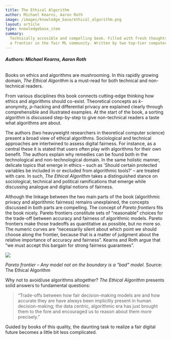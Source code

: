 ```yaml
---
title: The Ethical Algorithm
author: Michael Kearns, Aaron Roth
image: /images/knowledge_base/ethical_algorithm.png
layout: article
type: knowledgebase_item
summary:
  Technically accesible and compelling book. Filled with fresh thoughts from
  a frontier in the fair ML community. Written by two top-tier computer scientists.
---
```


###### **Authors: Michael Kearns, Aaron Roth**

Books on ethics and algorithms are mushrooming. In this rapidly growing domain, _The Ethical Algorithm_ is a must-read for both technical and non-technical readers.

From various disciplines this book connects cutting-edge thinking how ethics and algorithms should co-exist. Theoretical concepts as _k_-anonymity, _p_-hacking and differential privacy are explained clearly through comprehensible and illustrated examples. At the start of the book, a sorting algorithm is discussed step-by-step to give non-technical readers a taste what algorithms are about.

The authors (two heavyweight researchers in theoretical computer science) present a broad view of ethical algorithms. Sociological and technical approaches are intertwined to assess digital fairness. For instance, as a central these it is stated that users often play with algorithms for their own benefit. The authors explain why remedies can be found both in the technological and non-technological domain. In the same holistic manner, delicate topics that emerge in ethics – such as 'Should certain protected variables be included in or excluded from algorithmic tools?’ – are treated with care. In such, _The Ethical Algorithm_ takes a distinguished stance on sociological, technical and political ramifications that emerge while discussing analogue and digital notions of fairness.

Although the linkage between the two main parts of the book (algorithmic privacy and algorithmic fairness) remains unexplained, the concepts discussed in both parts are compelling. The concept of _Pareto frontiers_ fits the book nicely. Pareto frontiers constitute sets of “reasonable” choices for the trade-off between accuracy and fairness of algorithmic models. Pareto frontiers make those tradeoffs as quantitative as possible, but no more so. The numeric curves are “necessarily silent about which point we should choose along the frontier, because that is a matter of judgment about the relative importance of accuracy and fairness”. Kearns and Roth argue that “we must accept this bargain for strong fairness guarantees”.

![](/images/pareto_frontier.png)

_Pareto frontier – Any model not on the boundary is a "bad" model._ Source: The Ethical Algorithm

Why not to avoid/use algorithms altogether? _The_ _Ethical Algorithm_ presents solid answers to fundamental questions:

> “Trade-offs between how fair decision-making models are and how accurate they are have always been implicitly present in human decision-making; the data centric, algorithmic era has just brought them to the fore and encouraged us to reason about them more precisely.”

Guided by books of this quality, the daunting task to realize a fair digital future becomes a little bit less complicated.
